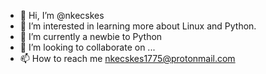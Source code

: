 - 👋 Hi, I’m @nkecskes
- 👀 I’m interested in learning more about Linux and Python.
- 🌱 I’m currently a newbie to Python 
- 💞️ I’m looking to collaborate on ...
- 📫 How to reach me nkecskes1775@protonmail.com

<!---
nkecskes/nkecskes is a ✨ special ✨ repository because its `README.md` (this file) appears on your GitHub profile.
You can click the Preview link to take a look at your changes.
--->
